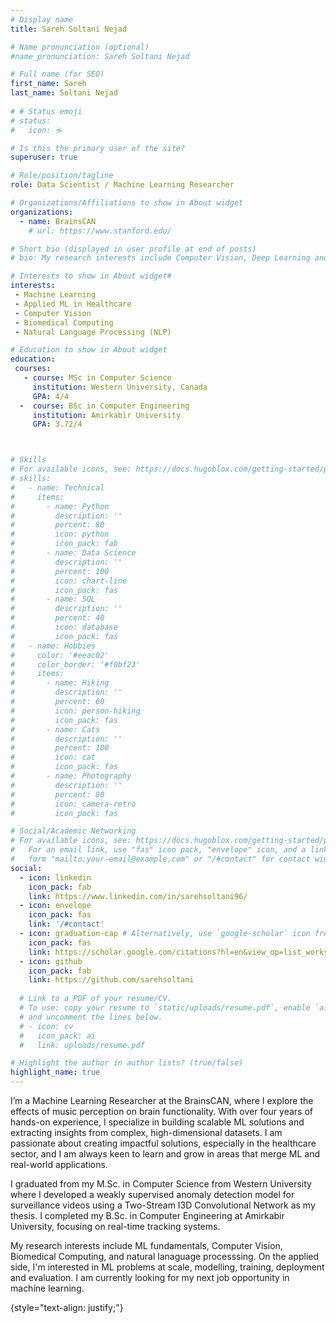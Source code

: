 ```yaml
---
# Display name
title: Sareh Soltani Nejad

# Name pronunciation (optional)
#name_pronunciation: Sareh Soltani Nejad

# Full name (for SEO)
first_name: Sareh
last_name: Soltani Nejad
 
# # Status emoji
# status:
#   icon: ☕️

# Is this the primary user of the site?
superuser: true

# Role/position/tagline
role: Data Scientist / Machine Learning Researcher

# Organizations/Affiliations to show in About widget
organizations:
  - name: BrainsCAN
    # url: https://www.stanford.edu/

# Short bio (displayed in user profile at end of posts)
# bio: My research interests include Computer Vision, Deep Learning and 

# Interests to show in About widget#
interests:
 - Machine Learning
 - Applied ML in Healthcare
 - Computer Vision
 - Biomedical Computing
 - Natural Language Processing (NLP)

# Education to show in About widget
education:
 courses:
   - course: MSc in Computer Science 
     institution: Western University, Canada
     GPA: 4/4
  -  course: BSc in Computer Engineering 
     institution: Amirkabir University
     GPA: 3.72/4



# Skills
# For available icons, see: https://docs.hugoblox.com/getting-started/page-builder/#icons
# skills:
#   - name: Technical
#     items:
#       - name: Python
#         description: ''
#         percent: 80
#         icon: python
#         icon_pack: fab
#       - name: Data Science
#         description: ''
#         percent: 100
#         icon: chart-line
#         icon_pack: fas
#       - name: SQL
#         description: ''
#         percent: 40
#         icon: database
#         icon_pack: fas
#   - name: Hobbies
#     color: '#eeac02'
#     color_border: '#f0bf23'
#     items:
#       - name: Hiking
#         description: ''
#         percent: 60
#         icon: person-hiking
#         icon_pack: fas
#       - name: Cats
#         description: ''
#         percent: 100
#         icon: cat
#         icon_pack: fas
#       - name: Photography
#         description: ''
#         percent: 80
#         icon: camera-retro
#         icon_pack: fas

# Social/Academic Networking
# For available icons, see: https://docs.hugoblox.com/getting-started/page-builder/#icons
#   For an email link, use "fas" icon pack, "envelope" icon, and a link in the
#   form "mailto:your-email@example.com" or "/#contact" for contact widget.
social:
  - icon: linkedin
    icon_pack: fab
    link: https://www.linkedin.com/in/sarehsoltani96/
  - icon: envelope
    icon_pack: fas
    link: '/#contact'
  - icon: graduation-cap # Alternatively, use `google-scholar` icon from `ai` icon pack
    icon_pack: fas
    link: https://scholar.google.com/citations?hl=en&view_op=list_works&gmla=AILGF5XyvffjxreJL-z57TzbPwparXdCxlsbWFi5abkW9Yp52xCUlNhNQ-_U8wk9pdb9zP4qjz663sZwXCPfxSzQjzO6&user=iOOIJmT98aUC
  - icon: github
    icon_pack: fab
    link: https://github.com/sarehsoltani
 
  # Link to a PDF of your resume/CV.
  # To use: copy your resume to `static/uploads/resume.pdf`, enable `ai` icons in `params.yaml`,
  # and uncomment the lines below.
  # - icon: cv
  #   icon_pack: ai
  #   link: uploads/resume.pdf

# Highlight the author in author lists? (true/false)
highlight_name: true
---
```

I’m a Machine Learning Researcher at the BrainsCAN, where I explore the effects of music perception on brain functionality. With over four years of hands-on experience, I specialize in building scalable ML solutions and extracting insights from complex, high-dimensional datasets. I am passionate about creating impactful solutions, especially in the healthcare sector, and I am always keen to learn and grow in areas that merge ML and real-world applications. 

I graduated from my M.Sc. in Computer Science from Western University where I developed a weakly supervised anomaly detection model for surveillance videos using a Two-Stream I3D Convolutional Network as my thesis. I completed my B.Sc. in Computer Engineering at Amirkabir University, focusing on real-time tracking systems.

My research interests include ML fundamentals, Computer Vision, Biomedical Computing, and natural lanaguage processsing. On the applied side, I'm interested in ML problems at scale, modelling, training, deployment and evaluation. I am currently looking for my next job opportunity in machine learning.

{style="text-align: justify;"}